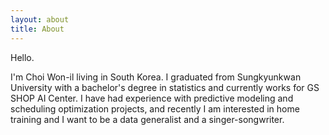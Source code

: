 ```yaml
---
layout: about
title: About
---
```


Hello.

I'm Choi Won-il living in South Korea.
I graduated from Sungkyunkwan University with a bachelor's degree in statistics and currently works for GS SHOP AI Center.
I have had experience with predictive modeling and scheduling optimization projects, and recently I am interested in home training and I want to be a data generalist and a singer-songwriter.
